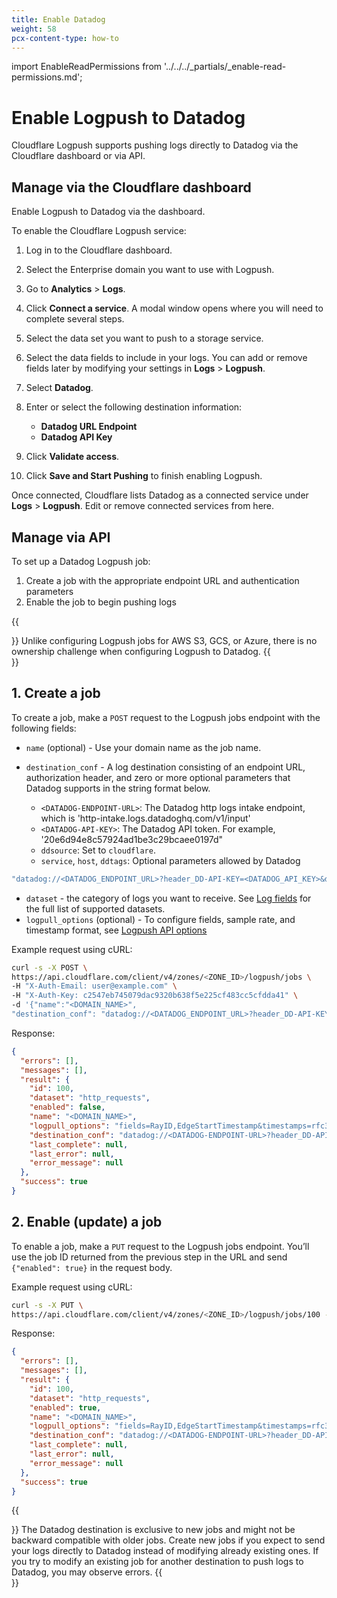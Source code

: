 ```yaml
---
title: Enable Datadog
weight: 58
pcx-content-type: how-to
---
```


import EnableReadPermissions from '../../../_partials/_enable-read-permissions.md';

# Enable Logpush to Datadog

Cloudflare Logpush supports pushing logs directly to Datadog via the Cloudflare dashboard or via API.

## Manage via the Cloudflare dashboard

Enable Logpush to Datadog via the dashboard.

To enable the Cloudflare Logpush service:

1. Log in to the Cloudflare dashboard.

1. Select the Enterprise domain you want to use with Logpush.

1. Go to **Analytics** > **Logs**.

1. Click **Connect a service**. A modal window opens where you will need to complete several steps.

1. Select the data set you want to push to a storage service.

1. Select the data fields to include in your logs. You can add or remove fields later by modifying your settings in **Logs** > **Logpush**.

1. Select **Datadog**.

1. Enter or select the following destination information:

   - **Datadog URL Endpoint**
   - **Datadog API Key**

1. Click **Validate access**.

1. Click **Save and Start Pushing** to finish enabling Logpush.

Once connected, Cloudflare lists Datadog as a connected service under **Logs** > **Logpush**. Edit or remove connected services from here.

## Manage via API

To set up a Datadog Logpush job:

1. Create a job with the appropriate endpoint URL and authentication parameters
1. Enable the job to begin pushing logs

{{<Aside type="note" header="Note">}}
Unlike configuring Logpush jobs for AWS S3, GCS, or Azure, there is no ownership challenge when configuring Logpush to Datadog.
{{</Aside>}}

<EnableReadPermissions />

## 1. Create a job

To create a job, make a `POST` request to the Logpush jobs endpoint with the following fields:

- `name` (optional) - Use your domain name as the job name.
- `destination_conf` - A log destination consisting of an endpoint URL, authorization header, and zero or more optional parameters that Datadog supports in the string format below.

  - `<DATADOG-ENDPOINT-URL>`: The Datadog http logs intake endpoint, which is 'http-intake.logs.datadoghq.com/v1/input'
  - `<DATADOG-API-KEY>`: The Datadog API token. For example, '20e6d94e8c57924ad1be3c29bcaee0197d"
  - `ddsource`: Set to `cloudflare`.
  - `service`, `host`, `ddtags`: Optional parameters allowed by Datadog

```bash
"datadog://<DATADOG_ENDPOINT_URL>?header_DD-API-KEY=<DATADOG_API_KEY>&ddsource=cloudflare&service=<SERVICE>&host=<HOST>&ddtags=<TAGS>"
```

- `dataset` - the category of logs you want to receive. See [Log fields](/reference/log-fields) for the full list of supported datasets.
- `logpull_options` (optional) - To configure fields, sample rate, and timestamp format, see [Logpush API options](/get-started/logpush-configuration-api/understanding-logpush-api#options)

Example request using cURL:

```bash
curl -s -X POST \
https://api.cloudflare.com/client/v4/zones/<ZONE_ID>/logpush/jobs \
-H "X-Auth-Email: user@example.com" \
-H "X-Auth-Key: c2547eb745079dac9320b638f5e225cf483cc5cfdda41" \
-d '{"name":"<DOMAIN_NAME>",
"destination_conf": "datadog://<DATADOG_ENDPOINT_URL>?header_DD-API-KEY=<DATADOG_API_KEY>&ddsource=cloudflare&service=<SERVICE>&host=<HOST>&ddtags=<TAGS>", "logpull_options": "fields=RayID,EdgeStartTimestamp&timestamps=rfc3339", "dataset": "http_requests"}' | jq .
```

Response:

```json
{
  "errors": [],
  "messages": [],
  "result": {
    "id": 100,
    "dataset": "http_requests",
    "enabled": false,
    "name": "<DOMAIN_NAME>",
    "logpull_options": "fields=RayID,EdgeStartTimestamp&timestamps=rfc3339",
    "destination_conf": "datadog://<DATADOG-ENDPOINT-URL>?header_DD-API-KEY=<DATADOG-API-KEY>",
    "last_complete": null,
    "last_error": null,
    "error_message": null
  },
  "success": true
}
```

## 2. Enable (update) a job

To enable a job, make a `PUT` request to the Logpush jobs endpoint. You’ll use the job ID returned from the previous step in the URL and send `{"enabled": true}` in the request body.

Example request using cURL:

```bash
curl -s -X PUT \
https://api.cloudflare.com/client/v4/zones/<ZONE_ID>/logpush/jobs/100 -d'{"enabled":true}' | jq .
```

Response:

```json
{
  "errors": [],
  "messages": [],
  "result": {
    "id": 100,
    "dataset": "http_requests",
    "enabled": true,
    "name": "<DOMAIN_NAME>",
    "logpull_options": "fields=RayID,EdgeStartTimestamp&timestamps=rfc3339",
    "destination_conf": "datadog://<DATADOG-ENDPOINT-URL>?header_DD-API-KEY=<DATADOG-API-KEY>",
    "last_complete": null,
    "last_error": null,
    "error_message": null
  },
  "success": true
}
```

{{<Aside type="note" header="Note">}}
The Datadog destination is exclusive to new jobs and might not be backward compatible with older jobs. Create new jobs if you expect to send your logs directly to Datadog instead of modifying already existing ones. If you try to modify an existing job for another destination to push logs to Datadog, you may observe errors.
{{</Aside>}}
